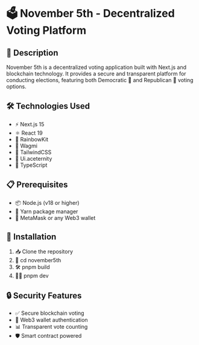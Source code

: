 # 🗳️ November 5th - Decentralized Voting Platform

## 📝 Description
November 5th is a decentralized voting application built with Next.js and blockchain technology. It provides a secure and transparent platform for conducting elections, featuring both Democratic 🔵 and Republican 🔴 voting options.

## 🛠️ Technologies Used
- ⚡ Next.js 15
- ⚛️ React 19
- 🌈 RainbowKit
- 🔗 Wagmi
- 💅 TailwindCSS
- 🎨 Ui.aceternity
- 📘 TypeScript

## 📋 Prerequisites
- 📦 Node.js (v18 or higher)
- 🧶 Yarn package manager
- 🦊 MetaMask or any Web3 wallet

## 🚀 Installation

1. 📥 Clone the repository
2. 📂 cd november5th
3. 🛠️ pnpm build
4. 🏃‍♂️ pnpm dev 

## 🔒 Security Features
- ✅ Secure blockchain voting
- 🔐 Web3 wallet authentication
- 📊 Transparent vote counting
- 🛡️ Smart contract powered 